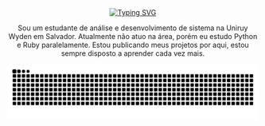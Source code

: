 <div align="center">
  <a href="https://git.io/typing-svg">
    <img src="https://readme-typing-svg.demolab.com?font=Fira+Code&weight=500&size=22&pause=1000&color=6A5ACD&center=true&vCenter=true&random=false&width=524&lines=%E2%8A%B9+Welcome+to+my+profile!+%CB%99%E1%B5%95%CB%99+%E2%8A%B9+" alt="Typing SVG">
  </a>
</div>


<p align="center"> Sou um estudante de análise e desenvolvimento de sistema na Uniruy Wyden em Salvador. Atualmente não atuo na área, porém eu estudo Python e Ruby paralelamente.
  Estou publicando meus projetos por aqui, estou sempre disposto a aprender cada vez mais.
</p>



<picture align="center">
  <source media="(prefers-color-scheme: dark)" srcset="https://raw.githubusercontent.com/ry4nRobert/ry4nRobert/output/github-contribution-grid-snake-dark.svg">
  <source media="(prefers-color-scheme: light)" srcset="https://raw.githubusercontent.com/ry4nRobert/ry4nRobert/output/github-contribution-grid-snake-dark.svg">
  <img align="center" alt="github contribution grid snake animation" src="https://raw.githubusercontent.com/ry4nRobert/ry4nRobert/output/github-contribution-grid-snake.svg">
</picture>
